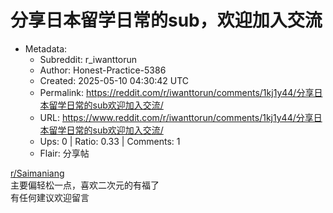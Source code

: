 # 分享日本留学日常的sub，欢迎加入交流

- Metadata:
  - Subreddit: r_iwanttorun
  - Author: Honest-Practice-5386
  - Created: 2025-05-10 04:30:42 UTC
  - Permalink: https://reddit.com/r/iwanttorun/comments/1kj1y44/分享日本留学日常的sub欢迎加入交流/
  - URL: https://www.reddit.com/r/iwanttorun/comments/1kj1y44/分享日本留学日常的sub欢迎加入交流/
  - Ups: 0 | Ratio: 0.33 | Comments: 1
  - Flair: 分享帖


[r/Saimaniang](/r/Saimaniang)  
主要偏轻松一点，喜欢二次元的有福了  
有任何建议欢迎留言

